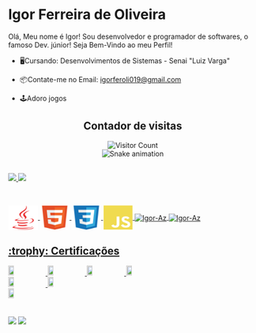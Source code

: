# Igor Ferreira de Oliveira


Olá, Meu nome é Igor! Sou desenvolvedor e programador de softwares, o famoso Dev. júnior! Seja Bem-Vindo ao meu Perfil!


- 🖥️Cursando: Desenvolvimentos de Sistemas - Senai "Luiz Varga"

- 📦Contate-me no Email: igorferoli019@gmail.com 

- 🕹️Adoro jogos

<div align="center">
  <h2>Contador de visitas</h2> 
  
  ![Visitor Count](https://profile-counter.glitch.me/IgorOliverx/count.svg)  
  ![Snake animation](https://github.com/odirlei-assis/odirlei-assis/blob/output/github-contribution-grid-snake.svg)
  
</div>
    <br>

<div>
<a href="https://beacons.ai/IgorOliverX">
<img height="180em" src="https://github-readme-stats.vercel.app/api?username=IgorOliverX&show_icons=true&theme=dracula&include_all_commits=true&count_private=true"/>
<img height="180em" src="https://github-readme-stats.vercel.app/api/top-langs/?username=IgorOliverX&layout=compact&langs_count=16&theme-dracula"/>
</div>
  
  
  ##
  <div style="display: inline_block"><br>
  <img align="center" alt="Igor-Java" height="50" width="60" src="https://raw.githubusercontent.com/devicons/devicon/master/icons/java/java-plain.svg">
  <img align="center" alt="Igor-HTML" height="50" width="60" src="https://raw.githubusercontent.com/devicons/devicon/master/icons/html5/html5-original.svg">
  <img align="center" alt="Igor-CSS" height="50" width="60" src="https://raw.githubusercontent.com/devicons/devicon/master/icons/css3/css3-original.svg">
      <img align="center" alt="Igor-Js" height="50" width="60" src="https://raw.githubusercontent.com/devicons/devicon/master/icons/javascript/javascript-plain.svg">
          <img align="center" alt="Igor-Az" height="50" width="60" src="https://cdn.jsdelivr.net/gh/devicons/devicon/icons/azure/azure-original-wordmark.svg">
      <img align="center" alt="Igor-Az" height="50" width="60" src="https://cdn.jsdelivr.net/gh/devicons/devicon/icons/googlecloud/googlecloud-original.svg">
    
    


 
  ##
  
  <div>
  <h2>:trophy: Certificações</h2>
  
   <a href="https://www.cloudskillsboost.google/public_profiles/887229a2-88da-4d76-85a4-ba0f3035136d/badges/3379522" target="blank">
    <img width="15%" height="15%"  src="https://cdn.qwiklabs.com/s2qZHGhb5WkVBHBsNTaV7AO%2FMMjWpvt%2FAoA96EBH6yU%3D"/>
  </a>
  
  <a href="https://www.cloudskillsboost.google/public_profiles/887229a2-88da-4d76-85a4-ba0f3035136d/badges/3363377" target="blank">
    <img width="15%" height="15%"  src="https://cdn.qwiklabs.com/6QsPX5Wdg0eHWFed3ZKTbX2c88yVFGgaWPlYt%2BJdp4Q%3D"/>
  </a>

  <a href="https://www.cloudskillsboost.google/public_profiles/887229a2-88da-4d76-85a4-ba0f3035136d/badges/3286792" target="blank">
    <img width="15%" height="15%"  src="https://cdn.qwiklabs.com/TbOoOcpQdNxRawSvSE3K5cbakxBmki8F%2FgjwN6yKY98%3D"/>
  </a>
  
  
  <a href="https://www.cloudskillsboost.google/public_profiles/887229a2-88da-4d76-85a4-ba0f3035136d/badges/3314930" target="blank">
    <img width="15%" height="15%"  src="https://cdn.qwiklabs.com/SOUHCWvev6HmfC5QztXJd%2BCkSK8%2B3WGWg%2BF%2Fww%2FfqXA%3D"/>
  </a>
    
  <br/>
    
  <a href="https://www.cloudskillsboost.google/public_profiles/887229a2-88da-4d76-85a4-ba0f3035136d/badges/3359778" target="blank">
    <img width="15%" height="15%"  src="https://cdn.qwiklabs.com/SH1cI5cBW%2FIn5JzT%2FYwBsYDwtoiL8%2FIQynRtLER9ZXo%3D"/>
  </a>
    
  <a href="https://www.cloudskillsboost.google/public_profiles/887229a2-88da-4d76-85a4-ba0f3035136d/badges/3287223" target="blank">
    <img width="15%" height="15%"  src="https://cdn.qwiklabs.com/UN5UNuQlLtHvuwqTCzRlf%2F7i6Z7kJQUiUqn%2FBjYYPpQ%3D"/>
  </a>
    <br>
    <a href="https://www.gohorsecertification.com.br" target="blank">
    <img width="15%" height="15%"  src="https://mlohrktvfr9b.i.optimole.com/cb:tVDx~16b5e/w:600/h:600/q:mauto/https://www.nerdstickers.com.br/wp-content/uploads/2020/12/adesivo-extreme-go-horse-ns.png"/>
  </a>
    



  


  </br>
      </br>
          </br>
  <div> 
  <a href = "mailto:igorferoli019@gmail.com"><img src="https://img.shields.io/badge/-Gmail-%23333?style=for-the-badge&logo=gmail&logoColor=red" target="_blank"></a>
  <a href="https://www.linkedin.com/in/igor-oliveira-69a556246" target="_blank"><img src="https://img.shields.io/badge/-LinkedIn-%230077B5?style=for-the-badge&logo=linkedin&logoColor=white" target="_blank"></a> 
  
</div>


 
  
